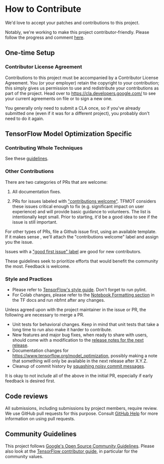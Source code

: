# How to Contribute

We'd love to accept your patches and contributions to this project.

Notably, we're working to make this project contributor-friendly. Please follow the
progress and comment [here](https://github.com/tensorflow/model-optimization/issues/131).

## One-time Setup

### Contributor License Agreement

Contributions to this project must be accompanied by a Contributor License
Agreement. You (or your employer) retain the copyright to your contribution;
this simply gives us permission to use and redistribute your contributions as
part of the project. Head over to <https://cla.developers.google.com/> to see
your current agreements on file or to sign a new one.

You generally only need to submit a CLA once, so if you've already submitted one
(even if it was for a different project), you probably don't need to do it
again.

## TensorFlow Model Optimization Specific

### Contributing Whole Techniques

See these [guidelines](CONTRIBUTING_TECHNIQUE.md).

### Other Contributions

There are two categories of PRs that are welcome:

1. All documentation fixes.

2. PRs for issues labeled with ["contributions welcome"](https://github.com/tensorflow/model-optimization/issues?q=is%3Aissue+is%3Aopen+label%3A%22contributions+welcome%22).
TFMOT considers these issues critical enough to fix (e.g. significant impact on user experience) and will provide basic guidance to volunteers. The list
is intentionally kept small. Prior to starting, it'd be a good idea to see if the issue is still important.

For other types of PRs, file a Github issue first, using an available template. If it makes sense
, we'll attach the "contributions welcome" label and assign you the issue.

Issues with a ["good first issue" label](https://github.com/tensorflow/model-optimization/issues?utf8=%E2%9C%93&q=is%3Aopen+label%3A%22contributions+welcome%22+label%3A%22good+first+issue%22+)
are good for new contributors.

These guidelines seek to prioritize efforts that would benefit the community the most.
Feedback is welcome.

### Style and Practices
* Please refer to [TensorFlow's style guide](https://www.tensorflow.org/community/contribute/code_style). Don't forget to run pylint.
* For Colab changes, please refer to the [Notebook Formatting section](https://www.tensorflow.org/community/contribute/docs#notebook_formatting) in the TF docs and run nbfmt after
any changes.

Unless agreed upon with the project maintainer in the issue or PR, the following are necessary to
merge a PR.
* Unit tests for behavioral changes. Keep in mind that unit tests that take a long time to run also make it harder to contribute.
* New features and major bug fixes, when ready to share with users, should come with a modification to the [release notes for the next release](RELEASE.md).
* Documentation changes for https://www.tensorflow.org/model_optimization, possibly making a note that something will only be available in the next release after X.Y.Z.
* Cleanup of commit history by [squashing noisy commit messages](https://git-scm.com/book/en/v2/Git-Tools-Rewriting-History).

It is okay to not include all of the above in the initial PR, especially if early feedback is desired first.

## Code reviews

All submissions, including submissions by project members, require review. We
use GitHub pull requests for this purpose. Consult
[GitHub Help](https://help.github.com/articles/about-pull-requests/) for more
information on using pull requests.

## Community Guidelines

This project follows [Google's Open Source Community
Guidelines](https://opensource.google.com/conduct/). Please also
look at the [TensorFlow contributor
guide](https://www.tensorflow.org/community/contribute), in particular for the
community values.
